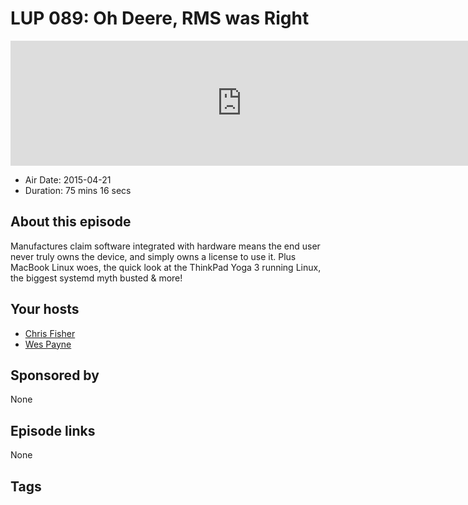 # LUP 089: Oh Deere, RMS was Right

<iframe src="https://player.fireside.fm/v2/RUkczH-V+4hDN-TxW?theme=dark" width="740" height="200" frameborder="0" scrolling="no"></iframe>

* Air Date: 2015-04-21
* Duration: 75 mins 16 secs

## About this episode

Manufactures claim software integrated with hardware means the end user never truly owns the device, and simply owns a license to use it. Plus MacBook Linux woes, the quick look at the ThinkPad Yoga 3 running Linux, the biggest systemd myth busted & more!

## Your hosts
* [Chris Fisher](https://linuxunplugged.com/hosts/chrislas)
* [Wes Payne](https://linuxunplugged.com/hosts/wes)

## Sponsored by

None



## Episode links

None



## Tags

